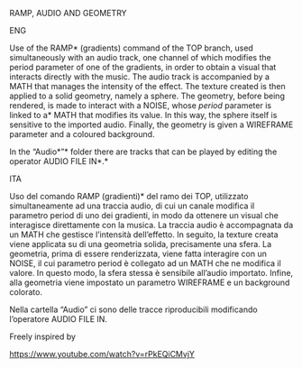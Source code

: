 ﻿RAMP, AUDIO AND GEOMETRY


ENG

Use of the RAMP* (gradients) command of the TOP branch, used simultaneously with an audio track, one channel of which modifies the period parameter of one of the gradients, in order to obtain a visual that interacts directly with the music. The audio track is accompanied by a MATH that manages the intensity of the effect. The texture created is then applied to a solid geometry, namely a sphere. The geometry, before being rendered, is made to interact with a NOISE, whose *period* parameter is linked to a* MATH that modifies its value. In this way, the sphere itself is sensitive to the imported audio. Finally, the geometry is given a WIREFRAME parameter and a coloured background. 

In the “Audio*”* folder there are tracks that can be played by editing the operator AUDIO FILE IN*.*

ITA

Uso del comando RAMP (gradienti)* del ramo dei TOP, utilizzato simultaneamente ad una traccia audio, di cui un canale modifica il parametro period di uno dei gradienti, in modo da ottenere un visual che interagisce direttamente con la musica. La traccia audio è accompagnata da un MATH che gestisce l’intensità dell’effetto. In seguito, la texture creata viene applicata su di una geometria solida, precisamente una sfera. La geometria, prima di essere renderizzata, viene fatta interagire con un NOISE, il cui parametro period è collegato ad un MATH che ne modifica il valore. In questo modo, la sfera stessa è sensibile all’audio importato. Infine, alla geometria viene impostato un parametro WIREFRAME e un background colorato. 

Nella cartella “Audio” ci sono delle tracce riproducibili modificando l’operatore AUDIO FILE IN.


Freely inspired by

https://www.youtube.com/watch?v=rPkEQiCMvjY
